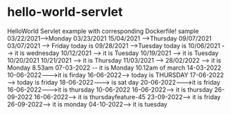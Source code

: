 # hello-world-servlet
HelloWorld Servlet example with corresponding Dockerfile!
sample
03/22/2021-->Monday
03/23/2021
15/04/2021 -->Thursday
09/07/2021
03/07/2021 --> Friday today is
09/28/2021 -->Tuesday today is
10/06/2021 --> it is wednesday
10/12/2021 --> it is Tuesday
10/19/2021 --> it is Tuesday
10/20/2021
10/21/2021 --> it is Thursday
11/03/2021 --> 
28/02/2022 --> it is Monday 8.53am
07-03-2022  -- it is Monday 10.12am of march
14-03-2022
10-06-2022--->it is firday
16-06-2022--> today is THURSDAY
17-06-2022 --> today is friday
18-06-2022---> is sat day
20-06-2022--->it is friday
16-06-2022--->it is thursday
10-06-2022
16-06-2022--> it is thursday
26-09-2022
16-06-2022--> it is thursdayfeature-45
23-09-2022--> it is friday
26-09-2022--> it is monday
04-10-2022--> it is tuesday
